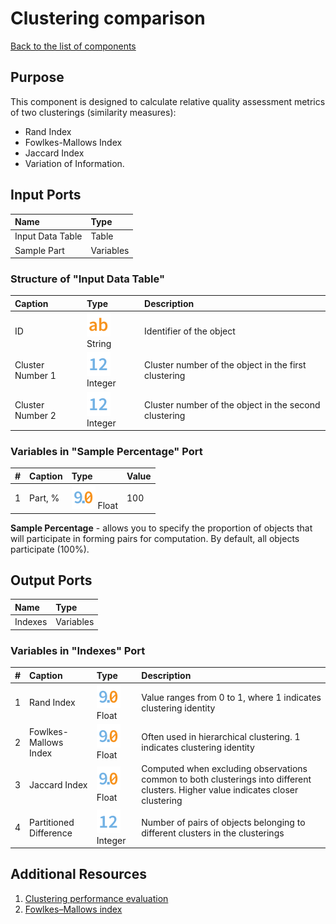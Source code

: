 # Clustering comparison

[Back to the list of components](../README.md)

## Purpose

This component is designed to calculate relative quality assessment metrics of two clusterings (similarity measures):

- Rand Index
- Fowlkes-Mallows Index
- Jaccard Index
- Variation of Information.

## Input Ports

| Name              | Type      |
|:------------------|:--------- |
| Input Data Table  | Table     |
| Sample Part | Variables |

### Structure of "Input Data Table"

| Caption            | Type                         | Description                                  |
|:-----------------|:---------------------------- |:-------------------------------------------- |
| ID      | ![](./img/string.svg) String | Identifier of the object                     |
| Cluster Number 1 | ![](./img/integer.svg) Integer| Cluster number of the object in the first clustering |
| Cluster Number 2 | ![](./img/integer.svg) Integer| Cluster number of the object in the second clustering|

### Variables in "Sample Percentage" Port

| # | Caption            | Type                          | Value     |
|:-:|:-----------------|:------------------------------|:----------|
| 1 | Part, % | ![](./img/realnumber.svg) Float | 100       |

**Sample Percentage** - allows you to specify the proportion of objects that will participate in forming pairs for computation. By default, all objects participate (100%).

## Output Ports

| Name     | Type       |
|:---------|:---------- |
| Indexes  | Variables  |

### Variables in "Indexes" Port

| # | Caption                     | Type                          | Description                                                                                   |
|:-:|:--------------------------|:------------------------------|:-----------------------------------------------------------------------------------------------|
| 1 | Rand Index                | ![](./img/realnumber.svg) Float | Value ranges from 0 to 1, where 1 indicates clustering identity                              |
| 2 | Fowlkes-Mallows Index     | ![](./img/realnumber.svg) Float | Often used in hierarchical clustering. 1 indicates clustering identity                       |
| 3 | Jaccard Index             | ![](./img/realnumber.svg) Float | Computed when excluding observations common to both clusterings into different clusters. Higher value indicates closer clustering |
| 4 | Partitioned Difference  | ![](./img/integer.svg) Integer | Number of pairs of objects belonging to different clusters in the clusterings             |

## Additional Resources

1. [Clustering performance evaluation](http://scikit-learn.org/stable/modules/clustering.html#clustering-evaluation)
2. [Fowlkes–Mallows index](https://en.wikipedia.org/wiki/Fowlkes%E2%80%93Mallows_index)
